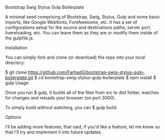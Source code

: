 Bootstrap Swig Stylus Gulp Boilerplate

A minimal seed comprising of Bootstrap, Swig, Stylus, Gulp and some basic imports, like Google Webfonts, FontAwesome, etc. It has a set of configurations setup for the source and destinations paths, server port, livereloading, etc. You can leave them as they are or modify them inside of the gulpfile.js.

Installation

You can simply fork and clone (or download) the repo into your local directory:

  $ git clone https://github.com/FarhadG/bootstrap-swig-stylus-gulp-boilerplate.git
  $ cd bootstrap-swig-stylus-gulp-boilerplate
  $ npm install
  $ gulp
Usage

Once you run $ gulp, it builds all of the files from src to dist folder, watches for changes and reloads your browser (on port 3000).

To simply build without watching, you can $ gulp build.

Options

I'll be adding more features; that said, if you'd like a feature, let me know so that I'll try and implement it into future updates.

